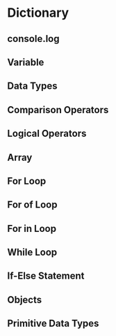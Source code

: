 # Dictionary

## console.log

## Variable

## Data Types

## Comparison Operators

## Logical Operators

## Array

## For Loop

## For of Loop

## For in Loop

## While Loop

## If-Else Statement

## Objects

## Primitive Data Types

## 